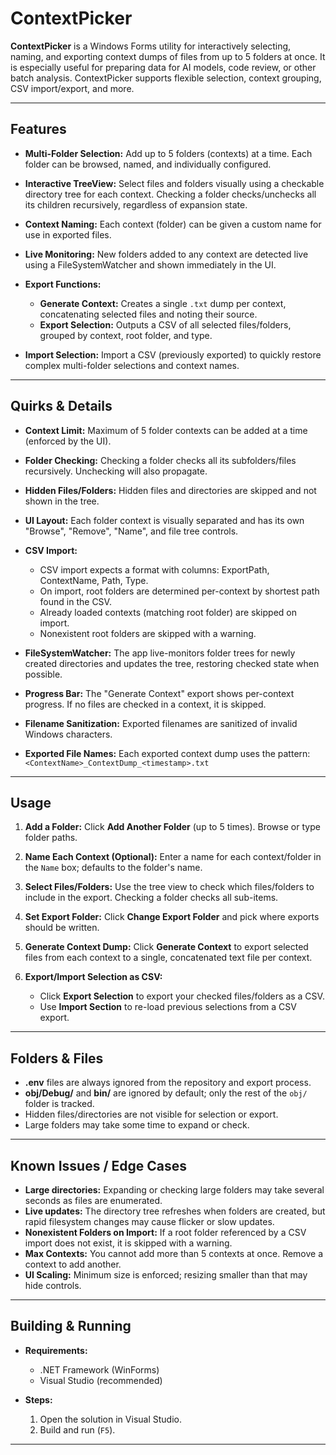 # ContextPicker

**ContextPicker** is a Windows Forms utility for interactively selecting, naming, and exporting context dumps of files from up to 5 folders at once.
It is especially useful for preparing data for AI models, code review, or other batch analysis.
ContextPicker supports flexible selection, context grouping, CSV import/export, and more.

---

## Features

* **Multi-Folder Selection:**
  Add up to 5 folders (contexts) at a time. Each folder can be browsed, named, and individually configured.

* **Interactive TreeView:**
  Select files and folders visually using a checkable directory tree for each context. Checking a folder checks/unchecks all its children recursively, regardless of expansion state.

* **Context Naming:**
  Each context (folder) can be given a custom name for use in exported files.

* **Live Monitoring:**
  New folders added to any context are detected live using a FileSystemWatcher and shown immediately in the UI.

* **Export Functions:**

  * **Generate Context:** Creates a single `.txt` dump per context, concatenating selected files and noting their source.
  * **Export Selection:** Outputs a CSV of all selected files/folders, grouped by context, root folder, and type.

* **Import Selection:**
  Import a CSV (previously exported) to quickly restore complex multi-folder selections and context names.

---

## Quirks & Details

* **Context Limit:**
  Maximum of 5 folder contexts can be added at a time (enforced by the UI).

* **Folder Checking:**
  Checking a folder checks all its subfolders/files recursively. Unchecking will also propagate.

* **Hidden Files/Folders:**
  Hidden files and directories are skipped and not shown in the tree.

* **UI Layout:**
  Each folder context is visually separated and has its own "Browse", "Remove", "Name", and file tree controls.

* **CSV Import:**

  * CSV import expects a format with columns: ExportPath, ContextName, Path, Type.
  * On import, root folders are determined per-context by shortest path found in the CSV.
  * Already loaded contexts (matching root folder) are skipped on import.
  * Nonexistent root folders are skipped with a warning.

* **FileSystemWatcher:**
  The app live-monitors folder trees for newly created directories and updates the tree, restoring checked state when possible.

* **Progress Bar:**
  The "Generate Context" export shows per-context progress. If no files are checked in a context, it is skipped.

* **Filename Sanitization:**
  Exported filenames are sanitized of invalid Windows characters.

* **Exported File Names:**
  Each exported context dump uses the pattern:
  `<ContextName>_ContextDump_<timestamp>.txt`

---

## Usage

1. **Add a Folder:**
   Click **Add Another Folder** (up to 5 times). Browse or type folder paths.

2. **Name Each Context (Optional):**
   Enter a name for each context/folder in the `Name` box; defaults to the folder's name.

3. **Select Files/Folders:**
   Use the tree view to check which files/folders to include in the export.
   Checking a folder checks all sub-items.

4. **Set Export Folder:**
   Click **Change Export Folder** and pick where exports should be written.

5. **Generate Context Dump:**
   Click **Generate Context** to export selected files from each context to a single, concatenated text file per context.

6. **Export/Import Selection as CSV:**

   * Click **Export Selection** to export your checked files/folders as a CSV.
   * Use **Import Section** to re-load previous selections from a CSV export.

---

## Folders & Files

* **.env** files are always ignored from the repository and export process.
* **obj/Debug/** and **bin/** are ignored by default; only the rest of the `obj/` folder is tracked.
* Hidden files/directories are not visible for selection or export.
* Large folders may take some time to expand or check.

---

## Known Issues / Edge Cases

* **Large directories:**
  Expanding or checking large folders may take several seconds as files are enumerated.
* **Live updates:**
  The directory tree refreshes when folders are created, but rapid filesystem changes may cause flicker or slow updates.
* **Nonexistent Folders on Import:**
  If a root folder referenced by a CSV import does not exist, it is skipped with a warning.
* **Max Contexts:**
  You cannot add more than 5 contexts at once. Remove a context to add another.
* **UI Scaling:**
  Minimum size is enforced; resizing smaller than that may hide controls.

---

## Building & Running

* **Requirements:**

  * .NET Framework (WinForms)
  * Visual Studio (recommended)

* **Steps:**

  1. Open the solution in Visual Studio.
  2. Build and run (`F5`).

---
